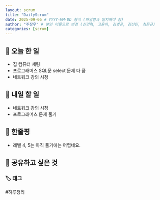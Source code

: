 ```yaml
---
layout: scrum
title: "DailyScrum"
date: 2025-09-05 # YYYY-MM-DD 형식 (파일명과 일치해야 함)
author: "주장우" # 본인 이름으로 변경 (신민혁, 고윤아, 김병곤, 김선민, 최문규)
categories: [scrum]
---
```


## 📝 오늘 한 일

- 집 컴퓨터 세팅
- 프로그래머스 SQL문 select 문제 다 품
- 네트워크 강의 시청

## 🎯 내일 할 일

- 네트워크 강의 시청
- 프로그래머스 문제 풀기

## 💭 한줄평

- 레벨 4, 5는 아직 풀기에는 어렵네요.

## 🔗 공유하고 싶은 것

### 🏷️ 태그

#하루정리

